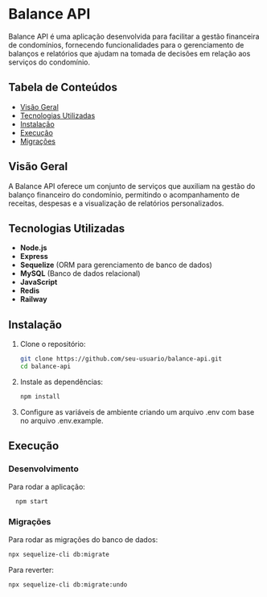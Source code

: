 # Balance API

Balance API é uma aplicação desenvolvida para facilitar a gestão financeira de condomínios, fornecendo funcionalidades para o gerenciamento de balanços e relatórios que ajudam na tomada de decisões em relação aos serviços do condomínio.

## Tabela de Conteúdos

- [Visão Geral](#visão-geral)
- [Tecnologias Utilizadas](#tecnologias-utilizadas)
- [Instalação](#instalação)
- [Execução](#execução)
- [Migrações](#migrações)

## Visão Geral

A Balance API oferece um conjunto de serviços que auxiliam na gestão do balanço financeiro do condomínio, permitindo o acompanhamento de receitas, despesas e a visualização de relatórios personalizados.

## Tecnologias Utilizadas

- **Node.js**
- **Express**
- **Sequelize** (ORM para gerenciamento de banco de dados)
- **MySQL** (Banco de dados relacional)
- **JavaScript**
- **Redis**
- **Railway**
  
## Instalação

1. Clone o repositório:
   ```bash
   git clone https://github.com/seu-usuario/balance-api.git
   cd balance-api
2. Instale as dependências:
   ```bash
   npm install
3. Configure as variáveis de ambiente criando um arquivo .env com base no arquivo .env.example.

## Execução

### Desenvolvimento

Para rodar a aplicação:

```bash
  npm start
``` 

### Migrações

Para rodar as migrações do banco de dados:
```bash
npx sequelize-cli db:migrate
``` 
Para reverter:
```bash
npx sequelize-cli db:migrate:undo
```


